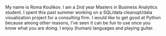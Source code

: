 My name is Roma Koulikov.  I am a 2nd year Masters in Business Analytics student.  I spent this past summer working on a
SQL/data cleanupt/data visualization project for a consulting firm.  I would like to get good at Python because
among other reasons, I've seen it can be fun to use once you know what you are doing.  I enjoy (human) languages
and playing guitar.  
